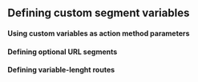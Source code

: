 ## Defining custom segment variables

#### Using custom variables as action method parameters
#### Defining optional URL segments
#### Defining variable-lenght routes
